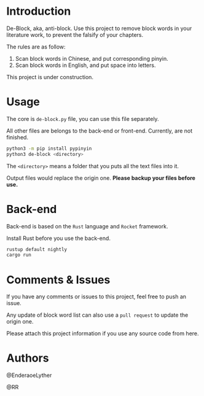 # Introduction

De-Block, aka, anti-block. Use this project to remove block words in your literature work, to prevent the falsify of your chapters.

The rules are as follow:

1. Scan block words in Chinese, and put corresponding pinyin.
2. Scan block words in English, and put space into letters.

This project is under construction.

# Usage

The core is `de-block.py` file, you can use this file separately.

All other files are belongs to the back-end or front-end. Currently, are not finished.

```bash
python3 -m pip install pypinyin
python3 de-block <directory>
```

The `<directory>` means a folder that you puts all the text files into it.

Output files would replace the origin one. **Please backup your files before use.**

# Back-end

Back-end is based on the `Rust` language and `Rocket` framework.

Install Rust before you use the back-end.

```bash
rustup default nightly
cargo run
```

# Comments & Issues

If you have any comments or issues to this project, feel free to push an issue.

Any update of block word list can also use a `pull request` to update the origin one.

Please attach this project information if you use any source code from here.

# Authors

@EnderaoeLyther

@RR